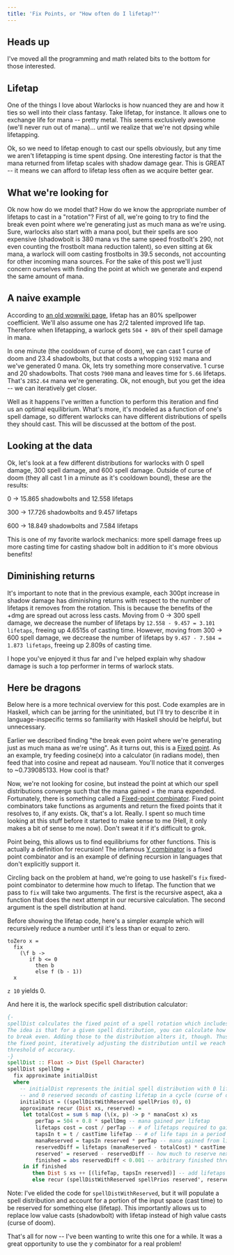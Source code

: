 ```yaml
---
title: 'Fix Points, or "How often do I lifetap?"'
---
```


## Heads up
I've moved all the programming and math related bits to the bottom for those interested.

## Lifetap
One of the things I love about Warlocks is how nuanced they are and how it ties so well into their class fantasy. Take lifetap, for instance. It allows one to exchange life for mana -- pretty metal. This seems exclusively awesome (we'll never run out of mana)... until we realize that we're not dpsing while lifetapping.

Ok, so we need to lifetap enough to cast our spells obviously, but any time we aren't lifetapping is time spent dpsing. One interesting factor is that the mana returned from lifetap scales with shadow damage gear. This is GREAT -- it means we can afford to lifetap less often as we acquire better gear.

## What we're looking for
Ok now how do we model that? How do we know the appropriate number of lifetaps to cast in a "rotation"? First of all, we're going to try to find the break even point where we're generating just as much mana as we're using. Sure, warlocks also start with a mana pool, but their spells are soo expensive (shadowbolt is 380 mana vs the same speed frostbolt's 290, not even counting the frostbolt mana reduction talent), so even sitting at 6k mana, a warlock will oom casting frostbolts in 39.5 seconds, not accounting for other incoming mana sources. For the sake of this post we'll just concern ourselves with finding the point at which we generate and expend the same amount of mana.

## A naive example
According to [an old wowwiki page](https://wowwiki.fandom.com/wiki/Spell_power_coefficient?oldid=1721745), lifetap has an 80% spellpower coefficient. We'll also assume one has 2/2 talented improved life tap. Therefore when lifetapping, a warlock gets `504 + 80%` of their spell damage in mana.

In one minute (the cooldown of curse of doom), we can cast 1 curse of doom and 23.4 shadowbolts, but that costs a whopping `9192` mana and we've generated 0 mana. Ok, lets try something more conservative. 1 curse and 20 shadowbolts. That costs `7900` mana and leaves time for `5.66` lifetaps. That's  `2852.64` mana we're generating. Ok, not enough, but you get the idea -- we can iteratively get closer.

Well as it happens I've written a function to perform this iteration and find us an optimal equilibrium. What's more, it's modeled as a function of one's spell damage, so different warlocks can have different distributions of spells they should cast. This will be discussed at the bottom of the post.

## Looking at the data
Ok, let's look at a few different distributions for warlocks with 0 spell damage, 300 spell damage, and 600 spell damage. Outside of curse of doom (they all cast 1 in a minute as it's cooldown bound), these are the results:

0   -> 15.865 shadowbolts and 12.558 lifetaps

300 -> 17.726 shadowbolts and 9.457 lifetaps

600 -> 18.849 shadowbolts and 7.584 lifetaps

This is one of my favorite warlock mechanics: more spell damage frees up more casting time for casting shadow bolt in addition to it's more obvious benefits!

## Diminishing returns
It's important to note that in the previous example, each 300pt increase in shadow damage has diminishing returns with respect to the number of lifetaps it removes from the rotation. This is because the benefits of the +dmg are spread out across less casts. Moving from 0 -> 300 spell damage, we decrease the number of lifetaps by `12.558 - 9.457 = 3.101 lifetaps`, freeing up 4.6515s of casting time. However, moving from 300 -> 600 spell damage, we decrease the number of lifetaps by `9.457 - 7.584 = 1.873 lifetaps`, freeing up 2.809s of casting time.

I hope you've enjoyed it thus far and I've helped explain why shadow damage is such a top performer in terms of warlock stats. 

## Here be dragons
Below here is a more technical overview for this post. Code examples are in Haskell, which can be jarring for the uninitiated, but I'll try to describe it in language-inspecific terms so familiarity with Haskell should be helpful, but unnecessary.

Earlier we described finding "the break even point where we're generating just as much mana as we're using". As it turns out, this is a [Fixed point](https://en.wikipedia.org/wiki/Fixed_point_(mathematics)). As an example, try feeding cosine(x) into a calculator (in radians mode), then feed that into cosine and repeat ad nauseam. You'll notice that it converges to ~0.739085133. How cool is that?

Now, we're not looking for cosine, but instead the point at which our spell distributions converge such that the mana gained = the mana expended. Fortunately, there is something called a [Fixed-point combinator](https://en.wikipedia.org/wiki/Fixed-point_combinator). Fixed point combinators take functions as arguments and return the fixed points that it resolves to, if any exists. Ok, that's a lot. Really. I spent so much time looking at this stuff before it started to make sense to me (Hell, it only makes a bit of sense to me now). Don't sweat it if it's difficult to grok.

Point being, this allows us to find equilibriums for other functions. This is actually a definition for recursion! The infamous [Y combinator](https://en.wikipedia.org/wiki/Fixed-point_combinator#Y_combinator) is a fixed point combinator and is an example of defining recursion in languages that don't explicitly support it.

Circling back on the problem at hand, we're going to use haskell's `fix` fixed-point combinator to determine how much to lifetap. The function that we pass to `fix` will take two arguments. The first is the recursive aspect, aka a function that does the next attempt in our recursive calculation. The second argument is the spell distribution at hand.

Before showing the lifetap code, here's a simpler example which will recursively reduce a number until it's less than or equal to zero.
```hask
toZero x =
  fix
    (\f b ->
       if b <= 0
         then b
         else f (b - 1))
  x
```
`z 10` yields 0.

And here it is, the warlock specific spell distribution calculator:
```haskell
{-
spellDist calculates the fixed point of a spell rotation which includes lifetaps.
The idea is that for a given spell distribution, you can calculate how many lifetaps are required
to break even. Adding those to the distribution alters it, though. Thus, we use fix to calculate
the fixed point, iteratively adjusting the distribution until we reach an acceptable
threshold of accuracy.
-}
spellDist :: Float -> Dist (Spell Character)
spellDist spellDmg =
  fix approximate initialDist
  where
    -- initialDist represents the initial spell distribution with 0 lifetaps
    -- and 0 reserved seconds of casting lifetap in a cycle (curse of doom duration)
    initialDist = ((spellDistWithReserved spellPrios 0), 0)
    approximate recur (Dist xs, reserved) =
     let totalCost = sum $ map (\(x, p) -> p * manaCost x) xs
         perTap = 504 + 0.8 * spellDmg -- mana gained per lifetap
         lifetaps cost = cost / perTap -- # of lifetaps required to gain x mana
         tapsIn t = t / castTime lifeTap -- # of life taps in a period t
         manaReserved = tapsIn reserved * perTap -- mana gained from lifetapping w/ reserved time
         reservedDiff = lifetaps (manaReserved - totalCost) * castTime lifeTap -- num lifetaps to add/subtract to hit new distribution
         reserved' = reserved - reservedDiff -- how much to reserve next attempt
         finished = abs reservedDiff < 0.001 -- arbitrary finished threshold
     in if finished
        then Dist $ xs ++ [(lifeTap, tapsIn reserved)] -- add lifetaps into reserved space
        else recur (spellDistWithReserved spellPrios reserved', reserved')

```

Note: I've elided the code for `spellDistWithReserved`, but it will populate a spell distribution and account for a portion of the input space (cast time) to be reserved for something else (lifetap). This importantly allows us to replace low value casts (shadowbolt) with lifetap instead of high value casts (curse of doom).

That's all for now -- I've been wanting to write this one for a while. It was a great opportunity to use the y combinator for a real problem!
